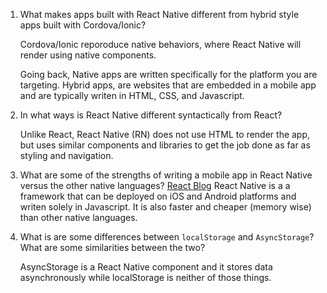 1. What makes apps built with React Native different from hybrid style apps built with Cordova/Ionic?

      Cordova/Ionic reporoduce native behaviors, where React Native will render using native components. 

      Going back, Native apps are written specifically for the platform you are targeting. 
      Hybrid apps, are websites that are embedded in a mobile app and are typically writen in HTML, CSS, and Javascript.

1. In what ways is React Native different syntactically from React?

      Unlike React, React Native (RN) does not use HTML to render the app, but uses similar components and libraries to get the job done as far as styling and navigation. 

1. What are some of the strengths of writing a mobile app in React Native versus the other native languages? [React Blog](https://reactjs.org/blog/2015/03/26/introducing-react-native.html)
      React Native is a a framework that can be deployed on iOS and Android platforms and writen solely in Javascript. It is also faster and cheaper (memory wise) than other native languages. 

1. What is are some differences between `localStorage` and `AsyncStorage`? What are some similarities between the two?

      AsyncStorage is a React Native component and it stores data asynchronously while localStorage is neither of those things. 
